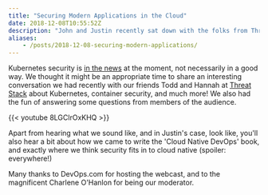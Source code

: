 ```yaml
---
title: "Securing Modern Applications in the Cloud"
date: 2018-12-08T10:55:52Z
description: "John and Justin recently sat down with the folks from Threat Stack for a DevOps.com webcast to talk Kubernetes, container security, and the origins of 'Cloud Native DevOps with Kubernetes'."
aliases:
    - /posts/2018-12-08-securing-modern-applications/
---
```


Kubernetes security is [in the news](https://threatpost.com/kubernetes-flaw-is-a-huge-deal-lays-open-cloud-deployments/139636/) at the moment, not necessarily in a good way. We thought it might be an appropriate time to share an interesting conversation we had recently with our friends Todd and Hannah at [Threat Stack](https://www.threatstack.com/) about Kubernetes, container security, and much more! We also had the fun of answering some questions from members of the audience.

{{< youtube 8LGClrOxKHQ >}}

Apart from hearing what we sound like, and in Justin's case, look like, you'll also hear a bit about how we came to write the 'Cloud Native DevOps' book, and exactly where we think security fits in to cloud native (spoiler: everywhere!)

Many thanks to DevOps.com for hosting the webcast, and to the magnificent Charlene O'Hanlon for being our moderator.
<!--more-->
